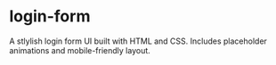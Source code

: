 # login-form
A stlylish login form UI built with HTML and CSS. Includes placeholder animations and mobile-friendly layout.
